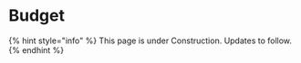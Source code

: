 # Budget



{% hint style="info" %}
This page is under Construction. Updates to follow.
{% endhint %}
